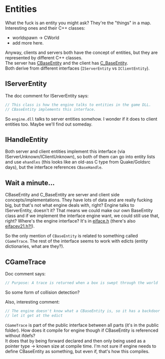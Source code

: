 # Entities

What the fuck is an entity you might ask?
They're the "things" in a map. Interesting ones and their C++ classes:

- worldspawn -> CWorld
- add more here.

Anyway, clients and servers both have the concept of entities, but they are represented by different C++ classes.  
The server has [CBaseEntity](../game/server/baseentity.h#L344) and the client has [C_BaseEntity](../game/client/c_baseentity.h#L174).  
Both derive from different interfaces (`IServerEntity` vs `IClientEntity`).

## IServerEntity

The doc comment for IServerEntity says:
```cpp
// This class is how the engine talks to entities in the game DLL.
// CBaseEntity implements this interface.
```
So `engine.dll` talks to server entities somehow. I wonder if it does to client entities too. Maybe we'll find out someday.

## IHandleEntity

Both server and client entities implement this interface (via IServerUnknown/IClientUnknown), so both of them can go into entity lists and use `ehandles` (this looks like an old-ass C type from Quake/Goldsrc days), but the interface references `CBaseHandle`. 

## Wait a minute...

CBaseEntity and C_BaseEntity are server and client side concepts/implementations. They have lots of data and are really fucking big, but that's not what engine deals with, right? Engine talks to IServerEntity, doesn't it? That means we could make our own BaseEntity class and if we implement the interface engine want, we could still use that, right? Where's the engine interface? It's in [eiface.h](../public/eiface.h) (there's also [eifacev21.h?!](../public/eifacev21.h)).

So the only mention of `CBaseEntity` is related to something called `CGameTrace`. The rest of the interface seems to work with edicts (entity dictionaries, what are they?).

## CGameTrace

Doc comment says:
```cpp
// Purpose: A trace is returned when a box is swept through the world
```

So some form of collision detection?

Also, interesting comment:
```cpp
// The engine doesn't know what a CBaseEntity is, so it has a backdoor to 
// let it get at the edict
```

`CGameTrace` is part of the public interface between all parts (it's in the public folder). How does it compile for engine though if CBaseEntity is referenced without ifdefs?  
It does that by being forward declared and then only being used as a pointer type -> known size at compile time. I'm not sure if engine needs to define CBaseEntity as something, but even if, that's how this compiles.